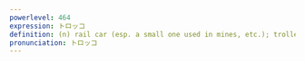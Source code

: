 ```yaml
---
powerlevel: 464
expression: トロッコ
definition: (n) rail car (esp. a small one used in mines, etc.); trolley
pronunciation: トロッコ
---
```

